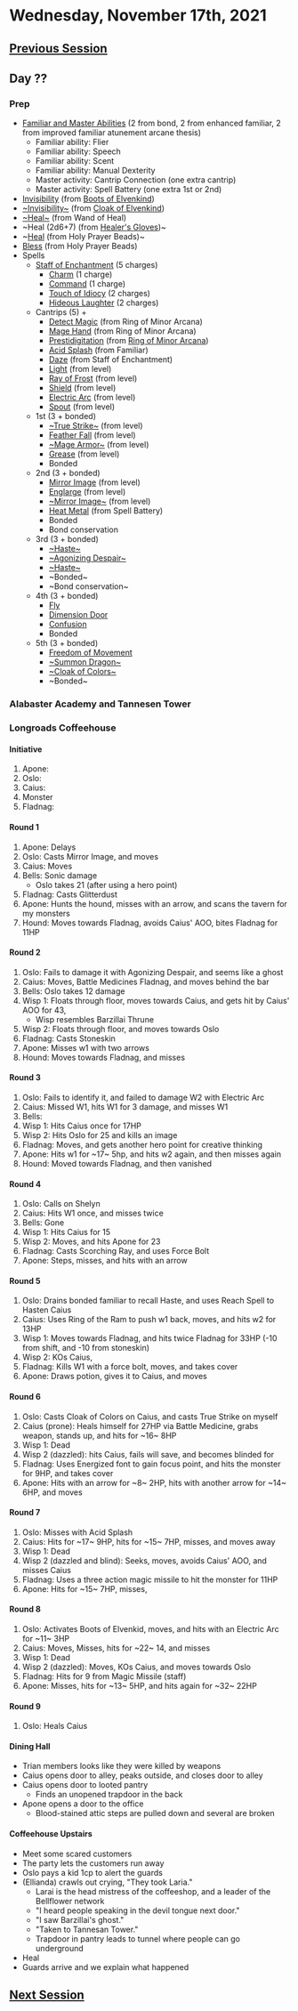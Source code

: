 # Wednesday, November 17th, 2021

## [Previous Session](./2021-11-10.md)

## Day ??

### Prep

- [Familiar and Master Abilities](https://2e.aonprd.com/Familiars.aspx) (2 from bond, 2 from enhanced familiar, 2 from improved familiar atunement arcane thesis)
  - Familiar ability: Flier
  - Familiar ability: Speech
  - Familiar ability: Scent
  - Familiar ability: Manual Dexterity
  - Master activity: Cantrip Connection (one extra cantrip)
  - Master activity: Spell Battery (one extra 1st or 2nd)
- [Invisibility](https://pf2.d20pfsrd.com/spell/invisibility/) (from [Boots of Elvenkind](https://2e.aonprd.com/Equipment.aspx?ID=413))
- [~Invisibility~](https://pf2.d20pfsrd.com/spell/invisibility/) (from [Cloak of Elvenkind](https://2e.aonprd.com/Equipment.aspx?ID=424))
- [~Heal~](https://pf2.d20pfsrd.com/spell/heal/) (from Wand of Heal)
- ~Heal (2d6+7) (from [Healer's Gloves](https://2e.aonprd.com/Equipment.aspx?ID=444))~
- ~[Heal](https://2e.aonprd.com/Equipment.aspx?ID=256) (from Holy Prayer Beads)~
- [Bless](https://2e.aonprd.com/Spells.aspx?ID=25) (from Holy Prayer Beads)
- Spells
  - [Staff of Enchantment](https://pf2.easytool.es/index.php?id=2788) (5 charges)
    - [Charm](https://pf2.d20pfsrd.com/spell/charm/) (1 charge)
    - [Command](https://pf2.d20pfsrd.com/spell/command/) (1 charge)
    - [Touch of Idiocy](https://pf2.d20pfsrd.com/spell/touch-of-idiocy/) (2 charges)
    - [Hideous Laughter](https://pf2.d20pfsrd.com/spell/hideous-laughter/) (2 charges)
  - Cantrips (5) + 
    - [Detect Magic](https://pf2.d20pfsrd.com/spell/detect-magic/) (from Ring of Minor Arcana)
    - [Mage Hand](https://pf2.d20pfsrd.com/spell/mage-hand/) (from Ring of Minor Arcana)
    - [Prestidigitation](https://pf2.d20pfsrd.com/spell/prestidigitation/) (from [Ring of Minor Arcana](https://2e.aonprd.com/Equipment.aspx?ID=478))
    - [Acid Splash](https://pf2.d20pfsrd.com/spell/acid-splash/) (from Familiar)
    - [Daze](https://pf2.d20pfsrd.com/spell/daze/) (from Staff of Enchantment)
    - [Light](https://pf2.d20pfsrd.com/spell/light/) (from level)
    - [Ray of Frost](https://pf2.d20pfsrd.com/spell/ray-of-frost/) (from level)
    - [Shield](https://pf2.d20pfsrd.com/spell/shield/) (from level)
    - [Electric Arc](https://pf2.d20pfsrd.com/spell/electric-arc/) (from level)
    - [Spout](https://2e.aonprd.com/Spells.aspx?ID=1002) (from level)
  - 1st (3 + bonded)
    - [~True Strike~](https://2e.aonprd.com/Spells.aspx?ID=345) (from level)
    - [Feather Fall](https://pf2.d20pfsrd.com/spell/feather-fall/) (from level)
    - [~Mage Armor~](https://pf2.d20pfsrd.com/spell/mage-armor/) (from level)
    - [Grease](https://pf2.d20pfsrd.com/spell/grease/) (from level)
    - Bonded
  - 2nd (3 + bonded)
    - [Mirror Image](https://pf2.d20pfsrd.com/spell/mirror-image/) (from level)
    - [Englarge](https://pf2.d20pfsrd.com/spell/enlarge/) (from level)
    - [~Mirror Image~](https://pf2.d20pfsrd.com/spell/mirror-image/) (from level)
    - [Heat Metal](https://pf2.d20pfsrd.com/spell/heat-metal/) (from Spell Battery)
    - Bonded
    - Bond conservation
  - 3rd (3 + bonded)
    - [~Haste~](https://pf2.d20pfsrd.com/spell/haste)
    - [~Agonizing Despair~](https://pf2.d20pfsrd.com/spell/agonizing-despair) 
    - [~Haste~](https://pf2.d20pfsrd.com/spell/haste)
    - ~Bonded~
    - ~Bond conservation~
  - 4th (3 + bonded)
    - [Fly](https://pf2.d20pfsrd.com/spell/fly/)
    - [Dimension Door](https://pf2.d20pfsrd.com/spell/dimension-door/)
    - [Confusion](https://pf2.d20pfsrd.com/spell/confusion/)
    - Bonded
  - 5th (3 + bonded)
    - [Freedom of Movement](https://pf2.d20pfsrd.com/spell/freedom-of-movement/)
    - [~Summon Dragon~](https://2e.aonprd.com/Spells.aspx?ID=319)
    - [~Cloak of Colors~](https://2e.aonprd.com/Spells.aspx?ID=41)
    - ~Bonded~

### Alabaster Academy and Tannesen Tower

### Longroads Coffeehouse

#### Initiative

1. Apone:
1. Oslo: 
1. Caius: 
1. Monster
1. Fladnag: 

#### Round 1

1. Apone: Delays
1. Oslo: Casts Mirror Image, and moves
1. Caius: Moves
1. Bells: Sonic damage
   - Oslo takes 21 (after using a hero point)
1. Fladnag: Casts Glitterdust
1. Apone: Hunts the hound, misses with an arrow, and scans the tavern for my monsters
1. Hound: Moves towards Fladnag, avoids Caius' AOO, bites Fladnag for 11HP

#### Round 2

1. Oslo: Fails to damage it with Agonizing Despair, and seems like a ghost
1. Caius: Moves, Battle Medicines Fladnag, and moves behind the bar
1. Bells: Oslo takes 12 damage
1. Wisp 1: Floats through floor, moves towards Caius, and gets hit by Caius' AOO for 43, 
   - Wisp resembles Barzillai Thrune
1. Wisp 2: Floats through floor, and moves towards Oslo
1. Fladnag: Casts Stoneskin
1. Apone: Misses w1 with two arrows
1. Hound: Moves towards Fladnag, and misses

#### Round 3

1. Oslo: Fails to identify it, and failed to damage W2 with Electric Arc
1. Caius: Missed W1, hits W1 for 3 damage, and misses W1
1. Bells: 
1. Wisp 1: Hits Caius once for 17HP
1. Wisp 2: Hits Oslo for 25 and kills an image
1. Fladnag: Moves, and gets another hero point for creative thinking
1. Apone: Hits w1 for ~17~ 5hp, and hits w2 again, and then misses again
1. Hound: Moved towards Fladnag, and then vanished

#### Round 4

1. Oslo: Calls on Shelyn
1. Caius: Hits W1 once, and misses twice
1. Bells: Gone
1. Wisp 1: Hits Caius for 15
1. Wisp 2: Moves, and hits Apone for 23
1. Fladnag: Casts Scorching Ray, and uses Force Bolt 
1. Apone: Steps, misses, and hits with an arrow

#### Round 5

1. Oslo: Drains bonded familiar to recall Haste, and uses Reach Spell to Hasten Caius
1. Caius: Uses Ring of the Ram to push w1 back, moves, and hits w2 for 13HP
1. Wisp 1: Moves towards Fladnag, and hits twice Fladnag for 33HP (-10 from shift, and -10 from stoneskin)
1. Wisp 2: KOs Caius, 
1. Fladnag: Kills W1 with a force bolt, moves, and takes cover
1. Apone: Draws potion, gives it to Caius, and moves

#### Round 6

1. Oslo: Casts Cloak of Colors on Caius, and casts True Strike on myself
1. Caius (prone): Heals himself for 27HP via Battle Medicine, grabs weapon, stands up, and hits for ~16~ 8HP
1. Wisp 1: Dead
1. Wisp 2 (dazzled): hits Caius, fails will save, and becomes blinded for 
1. Fladnag: Uses Energized font to gain focus point, and hits the monster for 9HP, and takes cover
1. Apone: Hits with an arrow for ~8~ 2HP, hits with another arrow for ~14~ 6HP, and moves

#### Round 7

1. Oslo: Misses with Acid Splash
1. Caius: Hits for ~17~ 9HP, hits for ~15~ 7HP, misses, and moves away
1. Wisp 1: Dead
1. Wisp 2 (dazzled and blind): Seeks, moves, avoids Caius' AOO, and misses Caius
1. Fladnag: Uses a three action magic missile to hit the monster for 11HP
1. Apone: Hits for ~15~ 7HP, misses, 

#### Round 8

1. Oslo: Activates Boots of Elvenkid, moves, and hits with an Electric Arc for ~11~ 3HP
1. Caius: Moves, Misses, hits for ~22~ 14, and misses
1. Wisp 1: Dead
1. Wisp 2 (dazzled): Moves, KOs Caius, and moves towards Oslo
1. Fladnag: Hits for 9 from Magic Missile (staff)
1. Apone: Misses, hits for ~13~ 5HP, and hits again for ~32~ 22HP

#### Round 9

1. Oslo: Heals Caius

#### Dining Hall

- Trian members looks like they were killed by weapons
- Caius opens door to alley, peaks outside, and closes door to alley
- Caius opens door to looted pantry
   - Finds an unopened trapdoor in the back
- Apone opens a door to the office
   - Blood-stained attic steps are pulled down and several are broken

#### Coffeehouse Upstairs

- Meet some scared customers
- The party lets the customers run away
- Oslo pays a kid 1cp to alert the guards
- (Ellianda) crawls out crying, "They took Laria."
   - Larai is the head mistress of the coffeeshop, and a leader of the Bellflower network
   - "I heard people speaking in the devil tongue next door."
   - "I saw Barzillai's ghost."
   - "Taken to Tannesan Tower."
   - Trapdoor in pantry leads to tunnel where people can go underground
- Heal
- Guards arrive and we explain what happened

## [Next Session](./2021-11-23.md)
